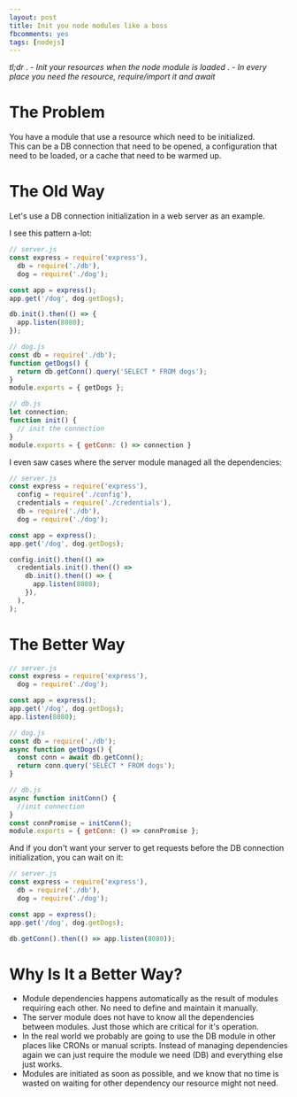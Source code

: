 ```yaml
---
layout: post
title: Init you node modules like a boss
fbcomments: yes
tags: [nodejs]
---
```

*tl;dr* . 
*- Init your resources when the node module is loaded* . 
*- In every place you need the resource, require/import it and await*

# The Problem
You have a module that use a resource which need to be initialized.  
This can be a DB connection that need to be opened, a configuration that need to be loaded, or a cache that need to be warmed up. 

# The Old Way
Let's use a DB connection initialization in a web server as an example.  
  
I see this pattern a-lot:

```javascript
// server.js
const express = require('express'),
  db = require('./db'),
  dog = require('./dog');

const app = express();
app.get('/dog', dog.getDogs);

db.init().then(() => {
  app.listen(8080);
});
```
```javascript
// dog.js
const db = require('./db');
function getDogs() {
  return db.getConn().query('SELECT * FROM dogs');
}
module.exports = { getDogs };
```
```javascript
// db.js
let connection;
function init() {
  // init the connection
}
module.exports = { getConn: () => connection }
```

I even saw cases where the server module managed all the dependencies:
```javascript
// server.js
const express = require('express'),
  config = require('./config'),
  credentials = require('./credentials'),
  db = require('./db'),
  dog = require('./dog');

const app = express();
app.get('/dog', dog.getDogs);

config.init().then(() =>
  credentials.init().then(() =>
    db.init().then(() => {
      app.listen(8080);
    }),
  ),
);
```
# The Better Way
```javascript
// server.js
const express = require('express'),
  dog = require('./dog');

const app = express();
app.get('/dog', dog.getDogs);
app.listen(8080);
```
```javascript
// dog.js
const db = require('./db');
async function getDogs() {
  const conn = await db.getConn();
  return conn.query('SELECT * FROM dogs');
}
```
```javascript
// db.js
async function initConn() {
  //init connection
}
const connPromise = initConn();
module.exports = { getConn: () => connPromise };
```

And if you don't want your server to get requests before the DB connection initialization, you can wait on it:
```javascript
// server.js
const express = require('express'),
  db = require('./db'),
  dog = require('./dog');

const app = express();
app.get('/dog', dog.getDogs);

db.getConn().then(() => app.listen(8080));
```

# Why Is It a Better Way?
- Module dependencies happens automatically as the result of modules requiring each other. No need to define and maintain it manually.
- The server module does not have to know all the dependencies between modules. Just those which are critical for it's operation.
- In the real world we probably are going to use the DB module in other places like CRONs or manual scripts. Instead of managing dependencies again we can just require the module we need (DB) and everything else just works.
- Modules are initiated as soon as possible, and we know that no time is wasted on waiting for other dependency our resource might not need.
